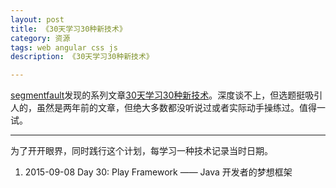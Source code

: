 ```yaml
---
layout: post
title: 《30天学习30种新技术》
category: 资源
tags: web angular css js
description: 《30天学习30种新技术》

---
```


[segmentfault](segmentfault.com)发现的系列文章[30天学习30种新技术](http://segmentfault.com/a/1190000000349384)。深度谈不上，但选题挺吸引人的，虽然是两年前的文章，但绝大多数都没听说过或者实际动手操练过。值得一试。


---

为了开开眼界，同时践行这个计划，每学习一种技术记录当时日期。

1. 2015-09-08	Day 30: Play Framework —— Java 开发者的梦想框架